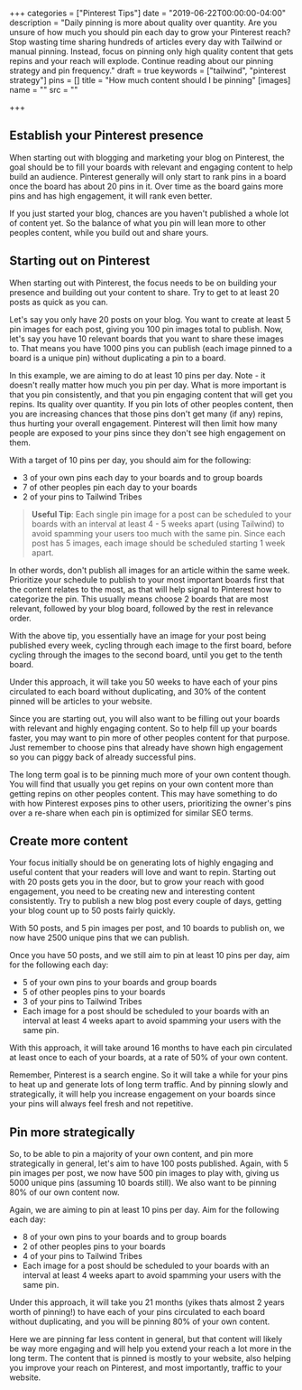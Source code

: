 +++
categories = ["Pinterest Tips"]
date = "2019-06-22T00:00:00-04:00"
description = "Daily pinning is more about quality over quantity. Are you unsure of how much you should pin each day to grow your Pinterest reach? Stop wasting time sharing hundreds of articles every day with Tailwind or manual pinning. Instead, focus on pinning only high quality content that gets repins and your reach will explode. Continue reading about our pinning strategy and pin frequency."
draft = true
keywords = ["tailwind", "pinterest strategy"]
pins = []
title = "How much content should I be pinning"
[images]
name = ""
src = ""

+++
## Establish your Pinterest presence

When starting out with blogging and marketing your blog on Pinterest, the goal should be to fill your boards with relevant and engaging content to help build an audience.  Pinterest generally will only start to rank pins in a board once the board has about 20 pins in it.  Over time as the board gains more pins and has high engagement, it will rank even better.

If you just started your blog, chances are you haven't published a whole lot of content yet.  So the balance of what you pin will lean more to other peoples content, while you build out and share yours.

## Starting out on Pinterest

When starting out with Pinterest, the focus needs to be on building your presence and building out your content to share.  Try to get to at least 20 posts as quick as you can.

Let's say you only have 20 posts on your blog.  You want to create at least 5 pin images for each post, giving you 100 pin images total to publish.  Now, let's say you have 10 relevant boards that you want to share these images to.  That means you have 1000 pins you can publish (each image pinned to a board is a unique pin) without duplicating a pin to a board.

In this example, we are aiming to do at least 10 pins per day.  Note - it doesn't really matter how much you pin per day.  What is more important is that you pin consistently, and that you pin engaging content that will get you repins.  Its quality over quantity.  If you pin lots of other peoples content, then you are increasing chances that those pins don't get many (if any) repins, thus hurting your overall engagement.  Pinterest will then limit how many people are exposed to your pins since they don't see high engagement on them.

With a target of 10 pins per day, you should aim for the following:

* 3 of your own pins each day to your boards and to group boards
* 7 of other peoples pin each day to your boards
* 2 of your pins to Tailwind Tribes

> **Useful Tip**: Each single pin image for a post can be scheduled to your boards with an interval at least 4 - 5 weeks apart (using Tailwind) to avoid spamming your users too much with the same pin. Since each post has 5 images, each image should be scheduled starting 1 week apart.

In other words, don't publish all images for an article within the same week.  Prioritize your schedule to publish to your most important boards first that the content relates to the most, as that will help signal to Pinterest how to categorize the pin.  This usually means choose 2 boards that are most relevant, followed by your blog board, followed by the rest in relevance order.  

With the above tip, you essentially have an image for your post being published every week, cycling through each image to the first board, before cycling through the images to the second board, until you get to the tenth board.

Under this approach, it will take you 50 weeks to have each of your pins circulated to each board without duplicating, and 30% of the content pinned will be articles to your website.

Since you are starting out, you will also want to be filling out your boards with relevant and highly engaging content.  So to help fill up your boards faster, you may want to pin more of other peoples content for that purpose.  Just remember to choose pins that already have shown high engagement so you can piggy back of already successful pins.

The long term goal is to be pinning much more of your own content though. You will find that usually you get repins on your own content more than getting repins on other peoples content.  This may have something to do with how Pinterest exposes pins to other users, prioritizing the owner's pins over a re-share when each pin is optimized for similar SEO terms.

## Create more content

Your focus initially should be on generating lots of highly engaging and useful content that your readers will love and want to repin.  Starting out with 20 posts gets you in the door, but to grow your reach with good engagement, you need to be creating new and interesting content consistently.  Try to publish a new blog post every couple of days, getting your blog count up to 50 posts fairly quickly.

With 50 posts, and 5 pin images per post, and 10 boards to publish on, we now have 2500 unique pins that we can publish.

Once you have 50 posts, and we still aim to pin at least 10 pins per day, aim for the following each day:

* 5 of your own pins to your boards and group boards
* 5 of other peoples pins to your boards
* 3 of your pins to Tailwind Tribes
* Each image for a post should be scheduled to your boards with an interval at least 4 weeks apart to avoid spamming your users with the same pin.

With this approach, it will take around 16 months to have each pin circulated at least once to each of your boards, at a rate of 50% of your own content.

Remember, Pinterest is a search engine.  So it will take a while for your pins to heat up and generate lots of long term traffic.  And by pinning slowly and strategically, it will help you increase engagement on your boards since your pins will always feel fresh and not repetitive.

## Pin more strategically

So, to be able to pin a majority of your own content, and pin more strategically in general, let's aim to have 100 posts published.  Again, with 5 pin images per post, we now have 500 pin images to play with, giving us 5000 unique pins (assuming 10 boards still).  We also want to be pinning 80% of our own content now.

Again, we are aiming to pin at least 10 pins per day.  Aim for the following each day:

* 8 of your own pins to your boards and to group boards
* 2 of other peoples pins to your boards
* 4 of your pins to Tailwind Tribes
* Each image for a post should be scheduled to your boards with an interval at least 4 weeks apart to avoid spamming your users with the same pin.

Under this approach, it will take you 21 months (yikes thats almost 2 years worth of pinning!) to have each of your pins circulated to each board without duplicating, and you will be pinning 80% of your own content.

Here we are pinning far less content in general, but that content will likely be way more engaging and will help you extend your reach a lot more in the long term.  The content that is pinned is mostly to your website, also helping you improve your reach on Pinterest, and most importantly, traffic to your website.